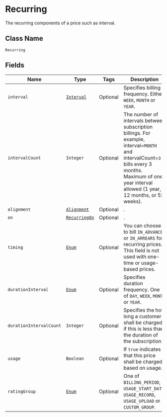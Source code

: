 # Recurring

The recurring components of a price such as interval.

## Class Name
`Recurring`

## Fields

| Name | Type | Tags | Description | Getter |
|  --- | --- | --- | --- | --- |
| `interval` | [`Interval`](/doc/models/interval.md) | Optional | Specifies billing frequency. Either `WEEK`, `MONTH` or `YEAR`. | String getInterval() |
| `intervalCount` | `Integer` | Optional | The number of intervals between subscription billings. For example, interval=`MONTH` and intervalCount=`3` bills every 3 months. Maximum of one year interval allowed (1 year, 12 months, or 52 weeks). | String getIntervalCount() |
| `alignment` | [`Alignment`](/doc/models/alignment.md) | Optional | . | String getAlignment() |
| `on` | [`RecurringOn`](/doc/models/recurring-on.md) | Optional | . | String getRecurringOn() |
| `timing` | [`Enum`](/doc/models/timing.md) | Optional | You can choose to bill `IN_ADVANCE` or `IN_ARREARS` for recurring prices. This field is not used with one-time or usage-based prices. | String getTiming() |
| `durationInterval` | [`Enum`](/doc/models/duration-interval.md) | Optional | Specifies duration frequency. One of `DAY`, `WEEK`, `MONTH` or `YEAR`. | String getDurationInterval() |
| `durationIntervalCount` | `Integer` | Optional | Specifies the how long a customer shall be charged if this is less than the duration of the subscription. | String getDurationIntervalCount() |
| `usage` | `Boolean` | Optional | If `true` indicates that this price shall be charged based on usage. | String getUsage() |
| `ratingGroup` | [`Enum`](/doc/models/rating-group.md) | Optional | One of `BILLING_PERIOD`, `USAGE_START_DATE`, `USAGE_RECORD`, `USAGE_UPLOAD` or `CUSTOM_GROUP`. | String getRatingGroup() |
